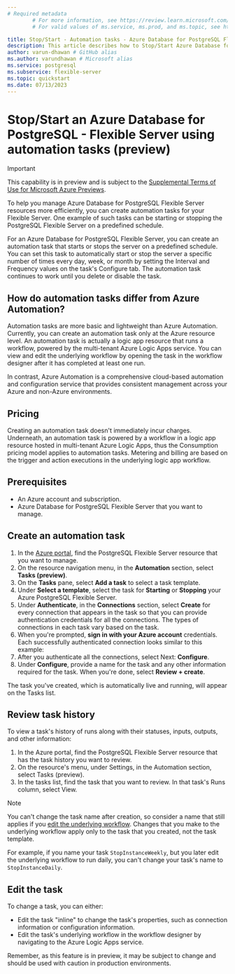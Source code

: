 ```yaml
---
# Required metadata
		# For more information, see https://review.learn.microsoft.com/en-us/help/platform/learn-editor-add-metadata?branch=main
		# For valid values of ms.service, ms.prod, and ms.topic, see https://review.learn.microsoft.com/en-us/help/platform/metadata-taxonomies?branch=main

title: Stop/Start - Automation tasks - Azure Database for PostgreSQL Flexible Server
description: This article describes how to Stop/Start Azure Database for PostgreSQL Flexible Server instance using the Automation tasks.
author: varun-dhawan # GitHub alias
ms.author: varundhawan # Microsoft alias
ms.service: postgresql
ms.subservice: flexible-server
ms.topic: quickstart
ms.date: 07/13/2023
---
```


# Stop/Start an Azure Database for PostgreSQL - Flexible Server using automation tasks (preview)

> [!IMPORTANT]
> This capability is in preview and is subject to the 
> [Supplemental Terms of Use for Microsoft Azure Previews](https://azure.microsoft.com/support/legal/preview-supplemental-terms/).

To help you manage Azure Database for PostgreSQL Flexible Server resources more efficiently, you can create automation tasks for your Flexible Server. One example of such tasks can be starting or stopping the PostgreSQL Flexible Server on a predefined schedule.

For an Azure Database for PostgreSQL Flexible Server, you can create an automation task that starts or stops the server on a predefined schedule. You can set this task to automatically start or stop the server a specific number of times every day, week, or month by setting the Interval and Frequency values on the task's Configure tab. The automation task continues to work until you delete or disable the task.

## How do automation tasks differ from Azure Automation?

Automation tasks are more basic and lightweight than Azure Automation. Currently, you can create an automation task only at the Azure resource level. An automation task is actually a logic app resource that runs a workflow, powered by the multi-tenant Azure Logic Apps service. You can view and edit the underlying workflow by opening the task in the workflow designer after it has completed at least one run.

In contrast, Azure Automation is a comprehensive cloud-based automation and configuration service that provides consistent management across your Azure and non-Azure environments. 

## Pricing

Creating an automation task doesn't immediately incur charges. Underneath, an automation task is powered by a workflow in a logic app resource hosted in multi-tenant Azure Logic Apps, thus the Consumption pricing model applies to automation tasks. Metering and billing are based on the trigger and action executions in the underlying logic app workflow. 


## Prerequisites
* An Azure account and subscription.
* Azure Database for PostgreSQL Flexible Server that you want to manage.

## Create an automation task

1. In the [Azure portal](https://portal.azure.com), find the PostgreSQL Flexible Server resource that you want to manage.
2. On the resource navigation menu, in the **Automation** section, select **Tasks (preview)**.
3. On the **Tasks** pane, select **Add a task** to select a task template.
4. Under **Select a template**, select the task for **Starting** or **Stopping** your Azure PostgreSQL Flexible Server.
5. Under **Authenticate**, in the **Connections** section, select **Create** for every connection that appears in the task so that you can provide authentication credentials for all the connections.  The types of connections in each task vary based on the task.
6. When you're prompted, **sign in with your Azure account** credentials.
Each successfully authenticated connection looks similar to this example:
7. After you authenticate all the connections, select Next: **Configure**.
8. Under **Configure**, provide a name for the task and any other information required for the task. When you're done, select **Review + create**.

The task you've created, which is automatically live and running, will appear on the Tasks list.

## Review task history

To view a task's history of runs along with their statuses, inputs, outputs, and other information:

1. In the Azure portal, find the PostgreSQL Flexible Server resource that has the task history you want to review.
2. On the resource's menu, under Settings, in the Automation section, select Tasks (preview).
3. In the tasks list, find the task that you want to review. In that task's Runs column, select View.

> [!NOTE]
> You can't change the task name after creation, so consider a name that still applies if you [edit the underlying workflow](#edit-task-workflow). Changes that you make to the underlying workflow apply only to the task that you created, not the task template.
>
> For example, if you name your task `StopInstanceWeekly`, but you later edit the underlying workflow to run daily, you can't change your task's name to `StopInstanceDaily`.

## Edit the task

To change a task, you can either:
- Edit the task "inline" to change the task's properties, such as connection information or configuration information.
- Edit the task's underlying workflow in the workflow designer by navigating to the Azure Logic Apps service.

Remember, as this feature is in preview, it may be subject to change and should be used with caution in production environments.



